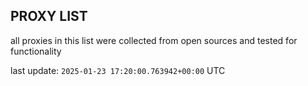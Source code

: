 ## PROXY LIST

all proxies in this list were collected from open sources and tested for functionality

last update: `2025-01-23 17:20:00.763942+00:00` UTC